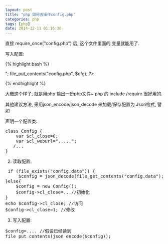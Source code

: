 ```yaml
---
layout: post
title: "php 如何去操作config.php"
categories: php
tags: [php]
date: 2014-12-11 01:16:36
---
```


直接 require_once("config.php") 后, 这个文件里面的 变量就能用了.

写入配置:

{% highlight bash %}
<?php
// .... 假设这些变量都已经更改过了, 譬如通过 post 更改设置, 这里已经拿到:
$cfg = "<?";
$cfg.=<<<EOF
php
\$cl_close=$cl_close;
\$cl_weburl="$cl_weburl";
?
EOF;
$cfg.=">";
file_put_contents("config.php", $cfg);
?>

{% endhighlight %}
   
大概这个样子, 就是用php 输出一份php文件~ php 的 include /require 很好用的.
 
其他建议方法, 采用json_encode/json_decode 来加载/保存配置为 Json格式, 譬如

声明一个配置类:
 
<pre>
class Config {
    var $cl_close=0;
    var $cl_weburl=".....";
   /...
}
</pre>
   
2. 读取配置:
<pre>
 if (file_exists("config.data")) {
     $config = json_decode(file_get_contents("config.data");
}else{
    $config = new Config();
    $config->cl_close=...//初始化
}
echo $config->cl_close; //访问 
$config->cl_close=1; //修改
</pre>
 
3. 写入配置:
  
   
<pre>
$config=.... //假设已经读到
file_put_contents(json_encode($config));
</pre>
